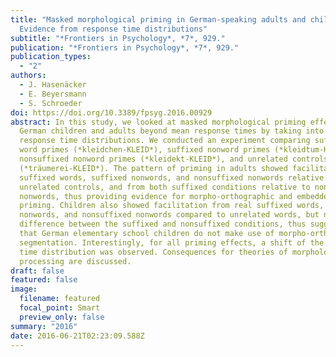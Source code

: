 ```yaml
---
title: "Masked morphological priming in German-speaking adults and children:
  Evidence from response time distributions"
subtitle: "*Frontiers in Psychology*, *7*, 929."
publication: "*Frontiers in Psychology*, *7*, 929."
publication_types:
  - "2"
authors:
  - J. Hasenäcker
  - E. Beyersmann
  - S. Schroeder
doi: https://doi.org/10.3389/fpsyg.2016.00929
abstract: In this study, we looked at masked morphological priming effects in
  German children and adults beyond mean response times by taking into account
  response time distributions. We conducted an experiment comparing suffixed
  word primes (*kleidchen-KLEID*), suffixed nonword primes (*kleidtum-KLEID*),
  nonsuffixed nonword primes (*kleidekt-KLEID*), and unrelated controls
  (*träumerei-KLEID*). The pattern of priming in adults showed facilitation from
  suffixed words, suffixed nonwords, and nonsuffixed nonwords relative to
  unrelated controls, and from both suffixed conditions relative to nonsuffixed
  nonwords, thus providing evidence for morpho-orthographic and embedded stem
  priming. Children also showed facilitation from real suffixed words, suffixed
  nonwords, and nonsuffixed nonwords compared to unrelated words, but no
  difference between the suffixed and nonsuffixed conditions, thus suggesting
  that German elementary school children do not make use of morpho-orthographic
  segmentation. Interestingly, for all priming effects, a shift of the response
  time distribution was observed. Consequences for theories of morphological
  processing are discussed.
draft: false
featured: false
image:
  filename: featured
  focal_point: Smart
  preview_only: false
summary: "2016"
date: 2016-06-21T02:23:09.588Z
---
```


